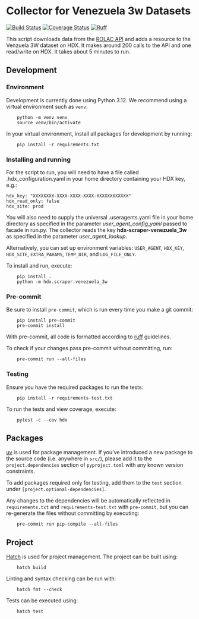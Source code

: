 # Collector for Venezuela 3w Datasets
[![Build Status](https://github.com/OCHA-DAP/hdx-scraper-venezuela-3w/actions/workflows/run-python-tests.yaml/badge.svg)](https://github.com/OCHA-DAP/hdx-scraper-venezuela-3w/actions/workflows/run-python-tests.yaml)
[![Coverage Status](https://coveralls.io/repos/github/OCHA-DAP/hdx-scraper-venezuela-3w/badge.svg?branch=main&ts=1)](https://coveralls.io/github/OCHA-DAP/hdx-scraper-venezuela-3w?branch=main)
[![Ruff](https://img.shields.io/endpoint?url=https://raw.githubusercontent.com/astral-sh/ruff/main/assets/badge/v2.json)](https://github.com/astral-sh/ruff)

This script downloads data from the [ROLAC API](https://rolac345w.humanitarianresponse.info) and adds a resource to the Venzuela 3W dataset on HDX. It makes around 200 calls to the API and one read/write on HDX. It takes about 5 minutes to run.

## Development

### Environment

Development is currently done using Python 3.12. We recommend using a virtual
environment such as ``venv``:

```shell
    python -m venv venv
    source venv/bin/activate
```

In your virtual environment, install all packages for development by running:

```shell
    pip install -r requirements.txt
```

### Installing and running


For the script to run, you will need to have a file called
.hdx_configuration.yaml in your home directory containing your HDX key, e.g.:

    hdx_key: "XXXXXXXX-XXXX-XXXX-XXXX-XXXXXXXXXXXX"
    hdx_read_only: false
    hdx_site: prod

 You will also need to supply the universal .useragents.yaml file in your home
 directory as specified in the parameter *user_agent_config_yaml* passed to
 facade in run.py. The collector reads the key
 **hdx-scraper-venezuela_3w** as specified in the parameter
 *user_agent_lookup*.

 Alternatively, you can set up environment variables: `USER_AGENT`, `HDX_KEY`,
`HDX_SITE`, `EXTRA_PARAMS`, `TEMP_DIR`, and `LOG_FILE_ONLY`.

To install and run, execute:

```shell
    pip install .
    python -m hdx.scraper.venezuela_3w
```

### Pre-commit

Be sure to install `pre-commit`, which is run every time you make a git commit:

```shell
    pip install pre-commit
    pre-commit install
```

With pre-commit, all code is formatted according to
[ruff](https://docs.astral.sh/ruff/) guidelines.

To check if your changes pass pre-commit without committing, run:

```shell
    pre-commit run --all-files
```

### Testing

Ensure you have the required packages to run the tests:

```shell
    pip install -r requirements-test.txt
```

To run the tests and view coverage, execute:

```shell
    pytest -c --cov hdx
```

## Packages

[uv](https://github.com/astral-sh/uv) is used for package management.  If
you’ve introduced a new package to the source code (i.e. anywhere in `src/`),
please add it to the `project.dependencies` section of `pyproject.toml` with
any known version constraints.

To add packages required only for testing, add them to the `test` section under
`[project.optional-dependencies]`.

Any changes to the dependencies will be automatically reflected in
`requirements.txt` and `requirements-test.txt` with `pre-commit`, but you can
re-generate the files without committing by executing:

```shell
    pre-commit run pip-compile --all-files
```

## Project

[Hatch](https://hatch.pypa.io/) is used for project management. The project can be built using:

```shell
    hatch build
```

Linting and syntax checking can be run with:

```shell
    hatch fmt --check
```

Tests can be executed using:

```shell
    hatch test
```
